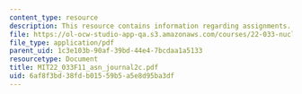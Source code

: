 ```yaml
---
content_type: resource
description: This resource contains information regarding assignments.
file: https://ol-ocw-studio-app-qa.s3.amazonaws.com/courses/22-033-nuclear-systems-design-project-fall-2011/6af8f3bd38fdb01559b5a5e8d95ba3df_MIT22_033F11_asn_journal2c.pdf
file_type: application/pdf
parent_uid: 1c3e103b-90af-39bd-44e4-7bcdaa1a5133
resourcetype: Document
title: MIT22_033F11_asn_journal2c.pdf
uid: 6af8f3bd-38fd-b015-59b5-a5e8d95ba3df
---
```

